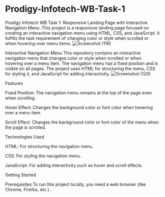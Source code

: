 # Prodigy-Infotech-WB-Task-1
Prodigy Infotech WB Task 1: Responsive Landing Page with Interactive Navigation Menu .This project is a responsive landing page focused on creating an interactive navigation menu using HTML, CSS, and JavaScript. It fulfills the task requirement of changing color or style when scrolled or when hovering over menu items.
![Screenshot (119)](https://github.com/user-attachments/assets/b67670b2-f07f-45a6-95c4-78a842382483)

Interactive Navigation Menu
This repository contains an interactive navigation menu that changes color or style when scrolled or when hovering over a menu item. The navigation menu has a fixed position and is visible on all pages. The project uses HTML for structuring the menu, CSS for styling it, and JavaScript for adding interactivity.
![Screenshot (120)](https://github.com/user-attachments/assets/c1fa983d-b233-4614-ab74-4c9a34861e82)

Features

Fixed Position: The navigation menu remains at the top of the page even when scrolling.

Hover Effect: Changes the background color or font color when hovering over a menu item.

Scroll Effect: Changes the background color or font color of the menu when the page is scrolled.


Technologies Used

HTML: For structuring the navigation menu.

CSS: For styling the navigation menu.

JavaScript: For adding interactivity such as hover and scroll effects.


Getting Started

Prerequisites To run this project locally, you need a web browser (like Chrome, Firefox, etc.).
